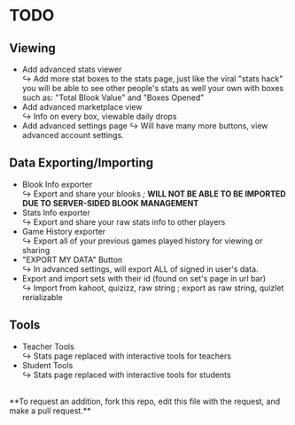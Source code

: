 # **TODO**

## Viewing
- Add advanced stats viewer</br>
 ↪ Add more stat boxes to the stats page, just like the viral "stats hack" you will be able to see other people's stats as well your own with boxes such as: "Total Blook Value" and "Boxes Opened"
- Add advanced marketplace view</br>
 ↪ Info on every box, viewable daily drops
- Add advanced settings page 
 ↪ Will have many more buttons, view advanced account settings.
## Data Exporting/Importing
- Blook Info exporter</br>
 ↪ Export and share your blooks *;* **WILL NOT BE ABLE TO BE IMPORTED DUE TO SERVER-SIDED BLOOK MANAGEMENT**
- Stats Info exporter</br>
 ↪ Export and share your raw stats info to other players</br>
- Game History exporter</br>
 ↪ Export all of your previous games played history for viewing or sharing
- "EXPORT MY DATA" Button </br>
 ↪ In advanced settings, will export ALL of signed in user's data.
- Export and import sets with their id (found on set's page in url bar)</br>
 ↪ Import from kahoot, quizizz, raw string ; export as raw string, quizlet rerializable
## Tools
- Teacher Tools</br>
 ↪ Stats page replaced with interactive tools for teachers
- Student Tools</br>
 ↪ Stats page replaced with interactive tools for students
 </br>
 **To request an addition, fork this repo, edit this file with the request, and make a pull request.**

